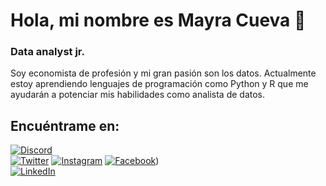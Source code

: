 # Hola, mi nombre es Mayra Cueva 👋
### Data analyst jr.

Soy economista de profesión y mi gran pasión son los datos. Actualmente estoy aprendiendo lenguajes de programación como Python y R que me ayudarán a potenciar mis habilidades como analista de datos.

## Encuéntrame en:

[![Discord](https://img.shields.io/badge/Discord-mouredev-5865F2?style=for-the-badge&logo=discord&logoColor=white&labelColor=101010)](https://discord.gg/NaqyXVads7)
</br>
[![Twitter](https://img.shields.io/badge/Twitter-@mouredev-1DA1F2?style=for-the-badge&logo=twitter&logoColor=white&labelColor=101010)](https://twitter.com/Mayracs7)
[![Instagram](https://img.shields.io/badge/Instagram-@mouredev-E4405F?style=for-the-badge&logo=instagram&logoColor=white&labelColor=101010)](https://www.instagram.com/mayracs7/)
[![Facebook](https://img.shields.io/badge/Facebook-@mouredev-1877F2?style=for-the-badge&logo=facebook&logoColor=white&labelColor=101010)](https://www.facebook.com/mayra.cuevasaavedra/))
</br>
[![LinkedIn](https://img.shields.io/badge/LinkedIn-Brais_Moure-0077B5?style=for-the-badge&logo=linkedin&logoColor=white&labelColor=101010)](https://www.linkedin.com/in/mayra-esther-cueva-saavedra-a33634296/)
